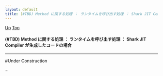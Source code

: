```yaml
---
layout: default
title: (#TBD) Method に関する処理 ： ランタイムを呼び出す処理 ： Shark JIT Compiler が生成したコードの場合
---
```

[Up](nouRrdNbjG.html) [Top](../index.html)

#### (#TBD) Method に関する処理 ： ランタイムを呼び出す処理 ： Shark JIT Compiler が生成したコードの場合

--- 
#Under Construction

=






